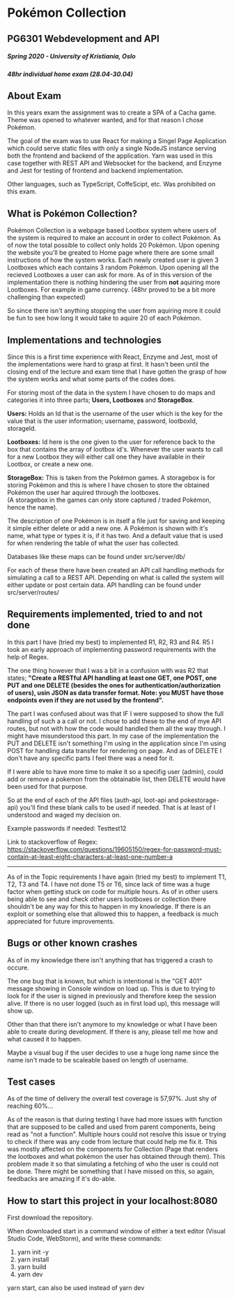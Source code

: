 # Pokémon Collection

## PG6301 Webdevelopment and API
##### Spring 2020 - University of Kristiania, Oslo
##### 48hr individual home exam (28.04-30.04)

## About Exam
In this years exam the assignment was to create a SPA of a Cacha game. Theme was opened
to whatever wanted, and for that reason I chose Pokémon.

The goal of the exam was to use React for making a Singel Page Application which could serve static
files with only a single NodeJS instance serving both the frontend and backend of the application. 
Yarn was used in this case together with REST API and Websocket for the backend, and Enzyme and Jest for
testing of frontend and backend implementation.
<br>

Other languages, such as TypeScript, CoffeScipt, etc. Was prohibited on this exam.
<br>
 
## What is Pokémon Collection?
Pokémon Collection is a webpage based Lootbox system where users of the system is required
to make an account in order to collect Pokémon. As of now the total possible to collect only holds 20 Pokémon.
Upon opening the website you'll be greated to Home page where there are some small instructions of how the system works.
Each newly created user is given 3 Lootboxes which each contains 3 random Pokémon. Upon opening all the recieved Lootboxes a user can ask for more.
As of in this version of the implementation there is nothing hindering the user from <b>not</b> aquiring more Lootboxes. 
For example in game currency. (48hr proved to be a bit more challenging than expected)

So since there isn't anything stopping the user from aquiring more it could be fun to see how long it
would take to aquire 20 of each Pokémon.


## Implementations and technologies
Since this is a first time experience with React, Enzyme and Jest, most of the implementations were hard to grasp at first.
It hasn't been until the closing end of the lecture and exam time that I have gotten the grasp of
how the system works and what some parts of the codes does.

For storing most of the data in the system I have chosen to do maps and categories it into three parts; 
<b>Users, Lootboxes </b> and <b>StorageBox</b>.

<b>Users:</b> Holds an Id that is the username of the user which is the key for the value that is the user information; username, password, lootboxId, storageId.

<b>Lootboxes:</b> Id here is the one given to the user for reference back to the box that contains the array of lootbox id's. Whenever the user wants to call for a new Lootbox
 they will either call one they have available in their Lootbox, or create a new one.
 
<b>StorageBox:</b> This is taken from the Pokémon games. A storagebox is for storing Pokémon and this
is where I have chosen to store the obtained Pokémon the user har aquired through the lootboxes.  
(A storagebox in the games can only store captured / traded Pokémon, hence the name).

The description of one Pokémon is in itself a file just for saving and keeping it simple either delete or add a new one.
A Pokémon is shown with it's name, what type or types it is, if it has two. And a default value that is used for when rendering the table of what the user has collected.
 
Databases like these maps can be found under src/server/db/ 
 

For each of these there have been created an API call handling methods for simulating a call to a REST API. Depending on what is called the system will either update or post certain data.
API handling can be found under src/server/routes/


## Requirements implemented, tried to and not done
In this part I have (tried my best) to implemented R1, R2, R3 and R4. R5 I took an early approach of implementing 
password requirements with the help of Regex.

The one thing however that I was a bit in a confusion with was R2 that states; <b>"Create a RESTful API handling at least one
GET, one POST, one PUT and one DELETE (besides the ones for authentication/authorization of users), usin JSON as data transfer format. Note:
you MUST have those endpoints even if they are not used by the frontend".</b>

The part I was confused about was that IF I were supposed to show the full handling of such a a call or not. I chose to add these to the end of mye API routes, but not with how the code would handled them all the way through. I might have misunderstood this part. 
In my case of the implementation the PUT and DELETE isn't something I'm using in the application since I'm using POST for handling data transfer for rendering on page. And as 
of DELETE I don't have any specific parts I feel there was a need for it. 

If I were able to have more time to make it so a specifig user (admin), could add or remove a pokemon from the obtainable list, then DELETE would have been used for that purpose. 

So at the end of each of the API files (auth-api, loot-api and pokestorage-api) you'll find these blank calls to be used if needed. That is at least of I understood and waged my decision on.

Example passwords if needed: Testtest12




Link to stackoverflow of Regex: https://stackoverflow.com/questions/19605150/regex-for-password-must-contain-at-least-eight-characters-at-least-one-number-a
 

<hr>
As of in the Topic requirements I have again (tried my best) to implement T1, T2, T3 and T4. I have not done T5 or T6, since lack of time was a huge factor when getting stuck on code for multiple hours.
As of in other users being able to see and check other users lootboxes or collection there shouldn't be any way for this to happen in my knowledge. If there is an exploit or something else that allowed this to happen, a feedback is much appreciated for future improvements.

 ## Bugs or other known crashes
 As of in my knowledge there isn't anything that has triggered a crash to occure. 
 
 The one bug that is known, but which is intentional is the "GET 401" message showing in Console window on load up. This is due to trying to look for
 if the user is signed in previously and therefore keep the session alive. If there is no user logged (such as in first load up), this message will show up.
 
 Other than that there isn't anymore to my knowledge or what I have been able to create during development. If there is any, please tell me how and what caused it to happen.
 
 Maybe a visual bug if the user decides to use a huge long name since the name isn't made to be scaleable based on length of username.
 
 
## Test cases

As of the time of delivery the overall test coverage is 57,97%. Just shy of reaching 60%...


As of the reason is that during testing I have had more issues with function that are supposed to be called and used from
parent components, being read as "not a function". Multiple hours could not resolve this issue or trying to check if there was any code from lecture
that could help me fix it. This was mostly affected on the components for Collection (Page that renders the lootboxes and what pokémon the user has obtained through them).
This problem made it so that simulating a fetching of who the user is could not be done. There might be something that I have missed on this, so again, feedbacks are amazing if it's do-able.


## How to start this project in your localhost:8080

First download the repository. 

When downloaded start in a command window of either a text editor (Visual Studio Code, WebStorm), and write these commands: 
1. yarn init -y
2. yarn install
3. yarn build
4. yarn dev 

yarn start, can also be used instead of yarn dev



 
 
 
 
 